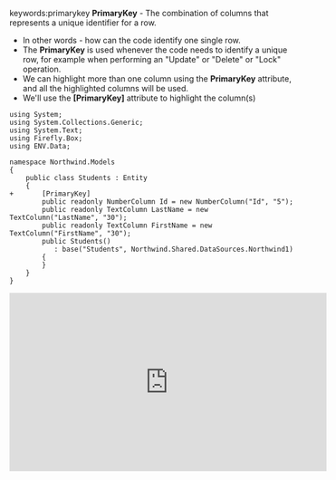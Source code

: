 ﻿keywords:primarykey 
**PrimaryKey** - The combination of columns that represents a unique identifier for a row. 
*  In other words - how can the code identify one single row.
*  The **PrimaryKey** is used whenever the code needs to identify a unique row, for example when performing an "Update" or "Delete" or "Lock" operation.
* We can highlight more than one column using the **PrimaryKey** attribute, and all the highlighted columns will be used.
* We'll use the **[PrimaryKey]**  attribute to highlight the column(s)

```csdiff
using System;
using System.Collections.Generic;
using System.Text;
using Firefly.Box;
using ENV.Data;

namespace Northwind.Models
{ 
    public class Students : Entity
    {
+       [PrimaryKey]
        public readonly NumberColumn Id = new NumberColumn("Id", "5");
        public readonly TextColumn LastName = new TextColumn("LastName", "30");
        public readonly TextColumn FirstName = new TextColumn("FirstName", "30");
        public Students()
           : base("Students", Northwind.Shared.DataSources.Northwind1)
        {
        }
    }
}
```

<iframe width="560" height="315" src="https://www.youtube.com/embed/T3M-1XzPcs0?list=PL1DEQjXG2xnItyh3tX-1kfE3K50w48PNA" frameborder="0" allowfullscreen></iframe>

